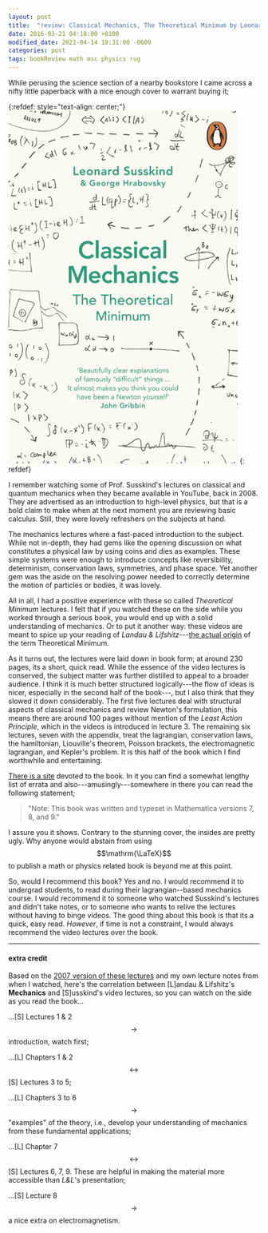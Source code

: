 ```yaml
---
layout: post
title:  "review: Classical Mechanics, The Theoretical Minimum by Leonard Susskind"
date: 2016-03-21 04:18:00 +0100
modified_date: 2021-04-14 18:31:00 -0600
categories: post
tags: bookReview math msc physics rug
---
```

While perusing the science section of a nearby bookstore I came across a nifty little paperback with a nice enough cover to warrant buying it;

{:refdef: style="text-align: center;"}
!["Lovely cover!"](/assets/img/2016-03-21-susskindCM.png)
{: refdef}

I remember watching some of Prof. Susskind's lectures on classical and quantum mechanics when they became available in YouTube, back in 2008. They are advertised as an introduction to high-level physics, but that is a bold claim to make when at the next moment you are reviewing basic calculus. Still, they were lovely refreshers on the subjects at hand.

The mechanics lectures where a fast-paced introduction to the subject. While not in-depth, they had gems like the opening discussion on what constitutes a physical law by using coins and dies as examples. These simple systems were enough to introduce concepts like reversibility, determinism, conservation laws, symmetries, and phase space. Yet another gem was the aside on the resolving power needed to correctly determine the motion of particles or bodies, it was lovely.

All in all, I had a positive experience with these so called *Theoretical Minimum* lectures. I felt that if you watched these on the side while you worked through a serious book, you would end up with a solid understanding of mechanics. Or to put it another way: these videos are meant to spice up your reading of *Landau & Lifshitz*---[the actual origin](https://en.wikipedia.org/wiki/Kharkiv_Theoretical_Physics_School) of the term Theoretical Minimum.

As it turns out, the lectures were laid down in book form; at around 230 pages, its a short, quick read. While the essence of the video lectures is conserved, the subject matter was further distilled to appeal to a broader audience. I think it is much better structured logically---the flow of ideas is nicer, especially in the second half of the book---, but I also think that they slowed it down considerably. The first five lectures deal with structural aspects of classical mechanics and review Newton's formulation, this means there are around 100 pages without mention of the *Least Action Principle*, which in the videos is introduced in lecture 3. The remaining six lectures, seven with the appendix, treat the lagrangian, conservation laws, the hamiltonian, Liouville's theorem, Poisson brackets, the electromagnetic lagrangian, and Kepler's problem. It is this half of the book which I find worthwhile and entertaining.

[There is a site](http://www.madscitech.org/tm/) devoted to the book. In it you can find a somewhat lengthy list of errata and also---amusingly---somewhere in there you can read the following statement;

>"Note: This book was written and typeset in Mathematica versions 7, 8, and 9."

I assure you it shows. Contrary to the stunning cover, the insides are pretty ugly. Why anyone would abstain from using $$\mathrm{\LaTeX}$$ to publish a math or physics related book is beyond me at this point.

So, would I recommend this book? Yes and no. I would recommend it to undergrad students, to read during their lagrangian--based mechanics course. I would recommend it to someone who watched Susskind's lectures and didn't take notes, or to someone who wants to relive the lectures without having to binge videos. The good thing about this book is that its a quick, easy read. *However*, if time is not a constraint, I would always recommend the video lectures over the book.

---

#### extra credit

Based on the [2007 version of these lectures](http://theoreticalminimum.com/courses/classical-mechanics/2007/fall) and my own lecture notes from when I watched, here's the correlation between [L]andau & Lifshitz's **Mechanics** and [S]usskind's video lectures, so you can watch on the side as you read the book…

…[S] Lectures 1 & 2 $$\rightarrow$$ introduction, watch first;

…[L] Chapters 1 & 2 $$\leftrightarrow$$ [S] Lectures 3 to 5;

…[L] Chapters 3 to 6 $$\rightarrow$$ "examples" of the theory, i.e., develop your understanding of mechanics from these fundamental applications;

…[L] Chapter 7 $$\leftrightarrow$$ [S] Lectures 6, 7, 9. These are helpful in making the material more accessible than *L&L*'s presentation;

…[S] Lecture 8 $$\rightarrow$$ a nice extra on electromagnetism.
